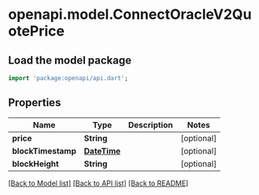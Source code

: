 # openapi.model.ConnectOracleV2QuotePrice

## Load the model package
```dart
import 'package:openapi/api.dart';
```

## Properties
Name | Type | Description | Notes
------------ | ------------- | ------------- | -------------
**price** | **String** |  | [optional] 
**blockTimestamp** | [**DateTime**](DateTime.md) |  | [optional] 
**blockHeight** | **String** |  | [optional] 

[[Back to Model list]](../README.md#documentation-for-models) [[Back to API list]](../README.md#documentation-for-api-endpoints) [[Back to README]](../README.md)


